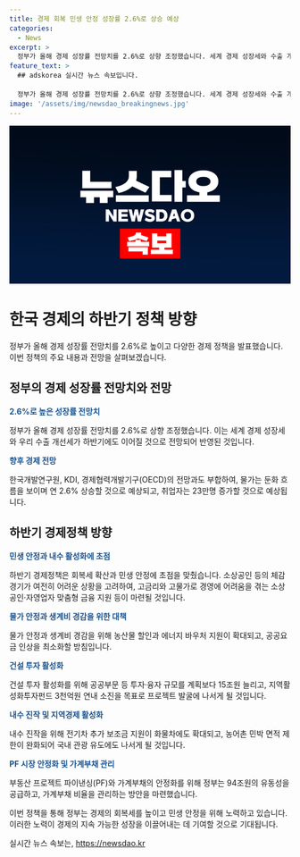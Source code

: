 ```yaml
---
title: 경제 회복 민생 안정 성장률 2.6%로 상승 예상
categories:
  - News
excerpt: >
  정부가 올해 경제 성장률 전망치를 2.6%로 상향 조정했습니다. 세계 경제 성장세와 수출 개선이 기대되며, 연 2.6%의 물가 상승과 23만명의 신규 취업자가 예상됩니다. 하반기 정책은 회복세 확산과 민생 안정에 초점을 맞추고, 소상공인과 자영업자를 위한 금융 지원 등을 실시할 예정입니다. 또한 건설투자 활성화, 전기차 및 국내 관광 유도 등의 대책도 발표될 예정입니다. 다만, PF 시장 안정화와 가계부채 문제에 대한 대책은 여전히 필요합니다.
feature_text: >
  ## adskorea 실시간 뉴스 속보입니다.

  정부가 올해 경제 성장률 전망치를 2.6%로 상향 조정했습니다. 세계 경제 성장세와 수출 개선이 기대되며, 연 2.6%의 물가 상승과 23만명의 신규 취업자가 예상됩니다. 하반기 정책은 회복세 확산과 민생 안정에 초점을 맞추고, 소상공인과 자영업자를 위한 금융 지원 등을 실시할 예정입니다. 또한 건설투자 활성화, 전기차 및 국내 관광 유도 등의 대책도 발표될 예정입니다. 다만, PF 시장 안정화와 가계부채 문제에 대한 대책은 여전히 필요합니다.
image: '/assets/img/newsdao_breakingnews.jpg'
---
```


<p><img src="/assets/img/newsdao_breakingnews.jpg" alt="adskorea 속보" /></p>

<h1>한국 경제의 하반기 정책 방향</h1>

<p data-ke-size="size16">정부가 올해 경제 성장률 전망치를 2.6%로 높이고 다양한 경제 정책을 발표했습니다. 이번 정책의 주요 내용과 전망을 살펴보겠습니다.</p>

<h2 data-ke-size="size26">정부의 경제 성장률 전망치와 전망</h2>

<p><b><span style="color: #1a5490;">2.6%로 높은 성장률 전망치</span></b></p>

<p>정부가 올해 경제 성장률 전망치를 2.6%로 상향 조정했습니다. 이는 세계 경제 성장세와 우리 수출 개선세가 하반기에도 이어질 것으로 전망되어 반영된 것입니다.</p>

<p><b><span style="color: #1a5490;">향후 경제 전망</span></b></p>

<p>한국개발연구원, KDI, 경제협력개발기구(OECD)의 전망과도 부합하여, 물가는 둔화 흐름을 보이며 연 2.6% 상승할 것으로 예상되고, 취업자는 23만명 증가할 것으로 예상됩니다.</p>

<h2 data-ke-size="size26">하반기 경제정책 방향</h2>

<p><b><span style="color: #1a5490;">민생 안정과 내수 활성화에 초점</span></b></p>

<p>하반기 경제정책은 회복세 확산과 민생 안정에 초점을 맞췄습니다. 소상공인 등의 체감경기가 여전히 어려운 상황을 고려하여, 고금리와 고물가로 경영에 어려움을 겪는 소상공인·자영업자 맞춤형 금융 지원 등이 마련될 것입니다.</p>

<p><b><span style="color: #1a5490;">물가 안정과 생계비 경감을 위한 대책</span></b></p>

<p>물가 안정과 생계비 경감을 위해 농산물 할인과 에너지 바우처 지원이 확대되고, 공공요금 인상을 최소화할 방침입니다.</p>

<p><b><span style="color: #1a5490;">건설 투자 활성화</span></b></p>

<p>건설 투자 활성화를 위해 공공부문 등 투자·융자 규모를 계획보다 15조원 늘리고, 지역활성화투자펀드 3천억원 연내 소진을 목표로 프로젝트 발굴에 나서게 될 것입니다.</p>

<p><b><span style="color: #1a5490;">내수 진작 및 지역경제 활성화</span></b></p>

<p>내수 진작을 위해 전기차 추가 보조금 지원이 화물차에도 확대되고, 농어촌 민박 면적 제한이 완화되어 국내 관광 유도에도 나서게 될 것입니다.</p>

<p><b><span style="color: #1a5490;">PF 시장 안정화 및 가계부채 관리</span></b></p>

<p>부동산 프로젝트 파이낸싱(PF)와 가계부채의 안정화를 위해 정부는 94조원의 유동성을 공급하고, 가계부채 비율을 관리하는 방안을 마련했습니다.</p>

<p>이번 정책을 통해 정부는 경제의 회복세를 높이고 민생 안정을 위해 노력하고 있습니다. 이러한 노력이 경제의 지속 가능한 성장을 이끌어내는 데 기여할 것으로 기대됩니다.</p>
실시간 뉴스 속보는, <a href="https://newsdao.kr" rel="dofollow">https://newsdao.kr</a>



